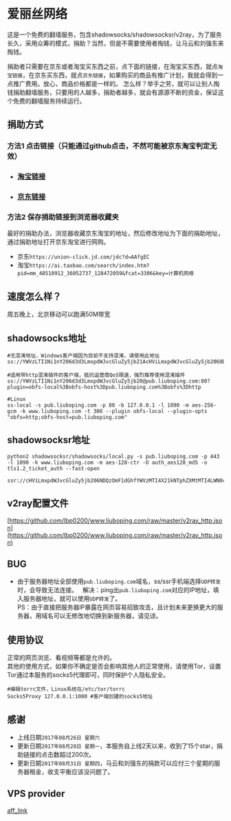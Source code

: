 # 爱丽丝网络
这是一个免费的翻墙服务，包含shadowsocks/shadowsocksr/v2ray，为了服务长久，采用众筹的模式，捐助？当然，但是不需要使用者掏钱，让马云和刘强东来掏钱。

捐助者只需要在京东或者淘宝买东西之前，点下面的链接，在淘宝买东西，就点`淘宝链接`，在京东买东西，就点`京东链接`，如果购买的商品有推广计划，我就会得到一点推广费用。放心，商品价格都是一样的。
怎么样？举手之劳，就可以让别人掏钱捐助翻墙服务，只要用的人越多，捐助者越多，就会有源源不断的资金，保证这个免费的翻墙服务持续运行。

## 捐助方式
### 方法1 点击链接（只能通过github点击，不然可能被京东淘宝判定无效）
- ### [淘宝链接](https://ai.taobao.com/search/index.htm?fcat=3306&key=计算机网络&pid=mm_48510912_36052737_128472059)
- ### [京东链接](https://union-click.jd.com/jdc?d=HmJ6Nd)

### 方法2 保存捐助链接到浏览器收藏夹
最好的捐助办法，浏览器收藏京东淘宝的地址，然后修改地址为下面的捐助地址，通过捐助地址打开京东淘宝进行网购。   
- 京东`https://union-click.jd.com/jdc?d=AAfgEC`
- 淘宝`https://ai.taobao.com/search/index.htm?pid=mm_48510912_36052737_128472059&fcat=3306&key=计算机网络`


## 速度怎么样？
周五晚上，北京移动可以跑满50M带宽

## shadowsocks地址
```
#无混淆地址，Windows客户端因为目前不支持混淆，请使用此地址
ss://YWVzLTI1Ni1nY206d3d3LmxpdWJvcGluZy5jb21AcHViLmxpdWJvcGluZy5jb206ODA=

#适用带http混淆插件的客户端，抵抗运营商QoS限速，强烈推荐使用混淆插件
ss://YWVzLTI1Ni1nY206d3d3LmxpdWJvcGluZy5jb20@pub.liuboping.com:80?plugin=obfs-local%3Bobfs-host%3Dpub.liuboping.com%3Bobfs%3Dhttp

#Linux
ss-local -s pub.liuboping.com -p 80 -b 127.0.0.1 -l 1090 -m aes-256-gcm -k www.liuboping.com -t 300 --plugin obfs-local --plugin-opts "obfs=http;obfs-host=pub.liuboping.com"
```
## shadowsocksr地址
```
python2 shadowsocksr/shadowsocks/local.py -s pub.liuboping.com -p 443 -l 1090 -k www.liuboping.com -m aes-128-ctr -O auth_aes128_md5 -o tls1.2_ticket_auth --fast-open

ssr://cHViLmxpdWJvcGluZy5jb206NDQzOmF1dGhfYWVzMTI4X21kNTphZXMtMTI4LWN0cjp0bHMxLjJfdGlja2V0X2F1dGg6ZDNkM0xteHBkV0p2Y0dsdVp5NWpiMjAvP29iZnNwYXJhbT0
```
## v2ray配置文件
[https://github.com/lbp0200/www.liuboping.com/raw/master/v2ray_http.json](https://github.com/lbp0200/www.liuboping.com/raw/master/v2ray_http.json)

## BUG
- 由于服务器地址全部使用`pub.liuboping.com`域名，ss/ssr手机端选择`UDP转发`时，会导致无法连接。  
解决：ping出`pub.liuboping.com`对应的IP地址，填入服务器地址，就可以使用`UDP转发`了。   
PS：由于直接把服务器IP暴露在网页容易招致攻击，且计划未来更换更大的服务器，用域名可以无修改地切换到新服务器，请见谅。

## 使用协议
正常的网页浏览、看视频等都是允许的。   
其他的使用方式，如果你不确定是否会影响其他人的正常使用，请使用Tor，设置Tor通过本服务的socks5代理即可，同时保护个人隐私安全。
```
#编辑torrc文件，Linux系统在/etc/tor/torrc
Socks5Proxy 127.0.0.1:1080 #客户端创建的socks5地址
```

## 感谢
- 上线日期`2017年08月26日 星期六`
- 更新日期`2017年08月28日 星期一`，本服务自上线2天以来，收到了15个star，捐助链接的点击数超过200次。
- 更新日期`2017年08月31日 星期四`，马云和刘强东的捐款可以应付三个星期的服务器租金，收支平衡应该没问题了。

## VPS provider
[aff_link](https://goo.gl/a67F4A)
